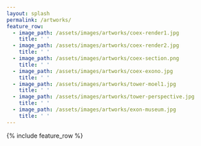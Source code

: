 ```yaml
---
layout: splash 
permalink: /artworks/
feature_row:
  - image_path: /assets/images/artworks/coex-render1.jpg
    title: ' '
  - image_path: /assets/images/artworks/coex-render2.jpg
    title: ' '
  - image_path: /assets/images/artworks/coex-section.png
    title: ' '
  - image_path: /assets/images/artworks/coex-exono.jpg
    title: ' '
  - image_path: /assets/images/artworks/tower-moel1.jpg
    title: ' '
  - image_path: /assets/images/artworks/tower-perspective.jpg
    title: ' '
  - image_path: /assets/images/artworks/exon-museum.jpg
    title: ' '
---
```


{% include feature_row %}
